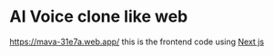 # AI Voice clone like web
https://mava-31e7a.web.app/
this is the frontend code using <a href="https://nextjs.org/docs" >Next js </a>
